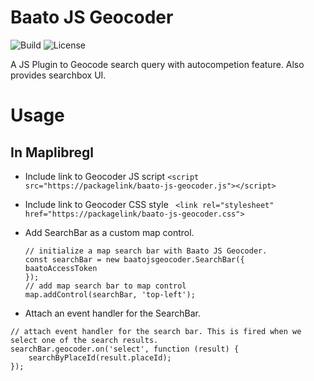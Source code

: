# Baato JS Geocoder

![Build](https://github.com/baato/baato-js-geocoder/actions/workflows/baato_js_geocoder.yml/badge.svg)
![License](https://img.shields.io/badge/License-MIT-green.svg)

A JS Plugin to Geocode search query with autocompetion feature. Also provides searchbox UI.

# Usage

## In Maplibregl

- Include link to Geocoder JS script `<script src="https://packagelink/baato-js-geocoder.js"></script>`
- Include link to Geocoder CSS style ` <link rel="stylesheet" href="https://packagelink/baato-js-geocoder.css">`
- Add SearchBar as a custom map control.

  ```
  // initialize a map search bar with Baato JS Geocoder.
  const searchBar = new baatojsgeocoder.SearchBar({
  baatoAccessToken
  });
  // add map search bar to map control
  map.addControl(searchBar, 'top-left');
  ```

- Attach an event handler for the SearchBar.

```
// attach event handler for the search bar. This is fired when we select one of the search results.
searchBar.geocoder.on('select', function (result) {
    searchByPlaceId(result.placeId);
});
```
